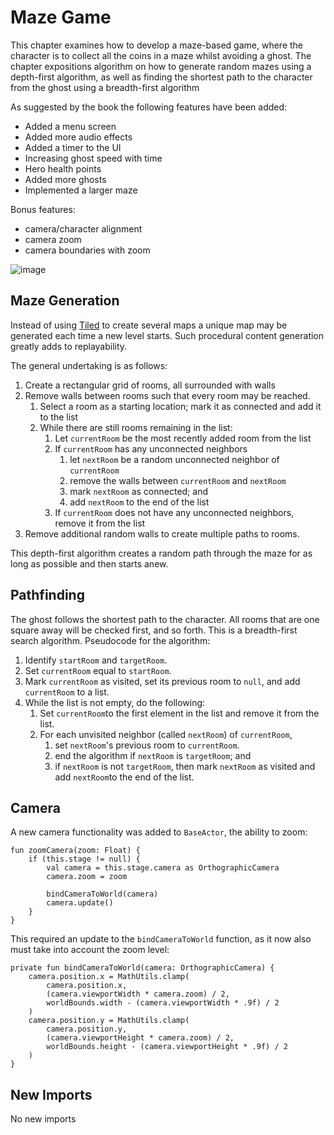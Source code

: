 # Maze Game
This chapter examines how to develop a maze-based game, where the character is to collect all the coins in a maze whilst avoiding a ghost. The chapter expositions algorithm on how to generate random mazes using a depth-first algorithm, as well as finding the shortest path to the character from  the ghost using a breadth-first algorithm

As suggested by the book the following features have been added:
* Added a menu screen
* Added more audio effects
* Added a timer to the UI
* Increasing ghost speed with time
* Hero health points
* Added more ghosts
* Implemented a larger maze

Bonus features:
* camera/character alignment
* camera zoom
* camera boundaries with zoom

![image](https://user-images.githubusercontent.com/4059636/64230245-8aee7d80-ceec-11e9-8ff1-414dbc0569d5.png)

## Maze Generation
Instead of using [Tiled](https://www.mapeditor.org) to create several maps a unique map may be generated each time a new level starts. Such procedural content generation greatly adds to replayability.

The general undertaking is as follows:
1. Create a rectangular grid of rooms, all surrounded with walls
2. Remove walls between rooms such that every room may be reached.
    1. Select a room as a starting location; mark it as connected and add it to the list
    2. While there are still rooms remaining in the list:
        1. Let `currentRoom` be the most recently added room from the list
        2. If `currentRoom` has any unconnected neighbors
            1. let `nextRoom` be a random unconnected neighbor of `currentRoom`
            2. remove the walls between `currentRoom` and `nextRoom`
            3. mark `nextRoom` as connected; and
            4. add `nextRoom` to the end of the list
        3. If `currentRoom` does not have any unconnected neighbors, remove it from the list
3. Remove additional random walls to create multiple paths to rooms.

This depth-first algorithm creates a random path through the maze for as long as possible and then starts anew.

## Pathfinding
The ghost follows the shortest path to the character. All rooms that are one square away will be checked first, and so forth. This is a breadth-first search algorithm.
Pseudocode for the algorithm:
1. Identify `startRoom` and `targetRoom`.
2. Set `currentRoom` equal to `startRoom`.
3. Mark `currentRoom` as visited, set its previous room to `null`, and add `currentRoom` to a list.
4. While the list is not empty, do the following:
    1. Set `currentRoom`to the first element in the list and remove it from the list.
    2. For each unvisited neighbor (called `nextRoom`) of `currentRoom`,
        1. set `nextRoom`'s previous room to `currentRoom`.
        2. end the algorithm if `nextRoom` is `targetRoom`; and
        3. if `nextRoom` is not `targetRoom`, then mark `nextRoom` as visited and add `nextRoom`to the end of the list.

## Camera
A new camera functionality was added to `BaseActor`, the ability to zoom:
```
fun zoomCamera(zoom: Float) {
    if (this.stage != null) {
        val camera = this.stage.camera as OrthographicCamera
        camera.zoom = zoom

        bindCameraToWorld(camera)
        camera.update()
    }
}
```

This required an update to the `bindCameraToWorld` function, as it now also must take into account the zoom level:
```
private fun bindCameraToWorld(camera: OrthographicCamera) {
    camera.position.x = MathUtils.clamp(
        camera.position.x,
        (camera.viewportWidth * camera.zoom) / 2,
        worldBounds.width - (camera.viewportWidth * .9f) / 2
    )
    camera.position.y = MathUtils.clamp(
        camera.position.y,
        (camera.viewportHeight * camera.zoom) / 2,
        worldBounds.height - (camera.viewportHeight * .9f) / 2
    )
}
```

## New Imports
No new imports